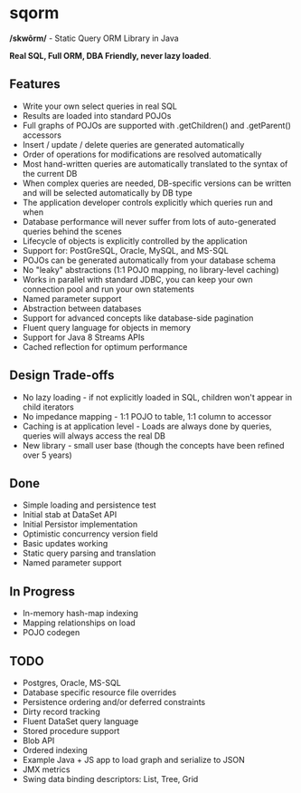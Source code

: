 sqorm
=====

**/skwôrm/** - Static Query ORM Library in Java

**Real SQL, Full ORM, DBA Friendly, never lazy loaded**.

Features
--------
* Write your own select queries in real SQL
* Results are loaded into standard POJOs
* Full graphs of POJOs are supported with .getChildren() and .getParent() accessors
* Insert / update / delete queries are generated automatically
* Order of operations for modifications are resolved automatically
* Most hand-written queries are automatically translated to the syntax of the current DB
* When complex queries are needed, DB-specific versions can be written and will be selected automatically by DB type
* The application developer controls explicitly which queries run and when
* Database performance will never suffer from lots of auto-generated queries behind the scenes
* Lifecycle of objects is explicitly controlled by the application
* Support for: PostGreSQL, Oracle, MySQL, and MS-SQL
* POJOs can be generated automatically from your database schema
* No "leaky" abstractions (1:1 POJO mapping, no library-level caching)
* Works in parallel with standard JDBC, you can keep your own connection pool and run your own statements
* Named parameter support
* Abstraction between databases
* Support for advanced concepts like database-side pagination
* Fluent query language for objects in memory
* Support for Java 8 Streams APIs
* Cached reflection for optimum performance


Design Trade-offs
-----------------
* No lazy loading - if not explicitly loaded in SQL, children won't appear in child iterators
* No impedance mapping - 1:1 POJO to table, 1:1 column to accessor
* Caching is at application level - Loads are always done by queries, queries will always access the real DB
* New library - small user base (though the concepts have been refined over 5 years)


Done
----
* Simple loading and persistence test
* Initial stab at DataSet API 
* Initial Persistor implementation
* Optimistic concurrency version field
* Basic updates working
* Static query parsing and translation
* Named parameter support

In Progress
-----------
* In-memory hash-map indexing
* Mapping relationships on load
* POJO codegen

TODO
----
* Postgres, Oracle, MS-SQL
* Database specific resource file overrides
* Persistence ordering and/or deferred constraints
* Dirty record tracking
* Fluent DataSet query language
* Stored procedure support
* Blob API
* Ordered indexing
* Example Java + JS app to load graph and serialize to JSON
* JMX metrics
* Swing data binding descriptors: List, Tree, Grid
